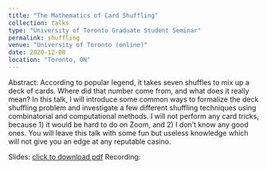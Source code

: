 ```yaml
---
title: "The Mathematics of Card Shuffling"
collection: talks
type: "University of Toronto Graduate Student Seminar"
permalink: shuffling
venue: "University of Toronto (online)"
date: 2020-12-08
location: "Toronto, ON"
---
```


Abstract: According to popular legend, it takes seven shuffles to mix up a deck of cards. Where did that number come from, and what does it really mean? In this talk, I will introduce some common ways to formalize the deck shuffling problem and investigate a few different shuffling techniques using combinatorial and computational methods. I will not perform any card tricks, because 1) it would be hard to do on Zoom, and 2) I don’t know any good ones. You will leave this talk with some fun but useless knowledge which will not give you an edge at any reputable casino.

Slides: [click to download pdf](http://cameronmartin.ca/files/The_Mathematics_of_Card_Shuffling.pdf)
Recording: 
